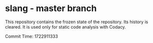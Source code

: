 # slang - master branch

This repository contains the frozen state of the repository.
Its history is cleared. It is used only for static code
analysis with Codacy.

Commit Time: 1722911333